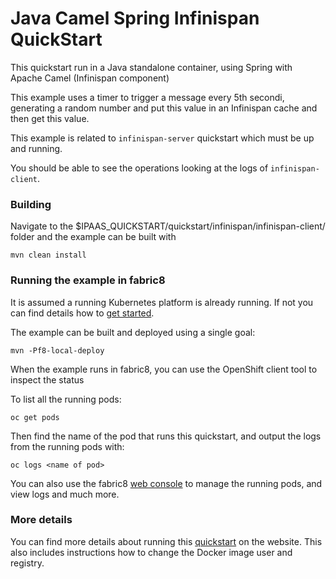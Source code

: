 # Java Camel Spring Infinispan QuickStart

This quickstart run in a Java standalone container, using Spring with Apache Camel (Infinispan component)

This example uses a timer to trigger a message every 5th secondi, generating a random number and put this value in an Infinispan cache and then get this value.

This example is related to `infinispan-server` quickstart which must be up and running.

You should be able to see the operations looking at the logs of `infinispan-client`.

### Building

Navigate to the $IPAAS_QUICKSTART/quickstart/infinispan/infinispan-client/ folder and the example can be built with

    mvn clean install

### Running the example in fabric8

It is assumed a running Kubernetes platform is already running. If not you can find details how to [get started](http://fabric8.io/guide/getStarted/index.html).

The example can be built and deployed using a single goal:

    mvn -Pf8-local-deploy

When the example runs in fabric8, you can use the OpenShift client tool to inspect the status

To list all the running pods:

    oc get pods

Then find the name of the pod that runs this quickstart, and output the logs from the running pods with:

    oc logs <name of pod>

You can also use the fabric8 [web console](http://fabric8.io/guide/console.html) to manage the
running pods, and view logs and much more.


### More details

You can find more details about running this [quickstart](http://fabric8.io/guide/quickstarts/running.html) on the website. This also includes instructions how to change the Docker image user and registry.

